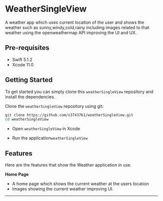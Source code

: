 # WeatherSingleView

A weather app which uses current location of the user and shows the weather such as sunny,windy,cold,rainy including images related to that weather using the openweathermap API improving the UI and UX.


## Pre-requisites
- Swift 5.1.2
- Xcode 11.0

## Getting Started
To get started  you can simply clone this `weatherSingleView` repository and install the dependencies.

Clone the `weatherSingleView` repository using git:

```bash
git clone https://github.com/s3743761/weatherSingleView.git
cd weatherSingleView
```
- Open ```weatherSingleView``` in Xcode

- Run the application```weatherSingleView```


## Features

Here are the features that show the Weather application in use.

**Home Page**

- A home page which shows the current weather at the users location
- Images showing the current weather improving UI.

---

